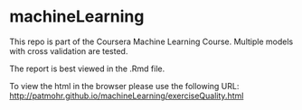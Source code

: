 # machineLearning

This repo is part of the Coursera Machine Learning Course.  Multiple models with cross validation are tested.

The report is best viewed in the .Rmd file.

To view the html in the browser please use the following URL:
http://patmohr.github.io/machineLearning/exerciseQuality.html

